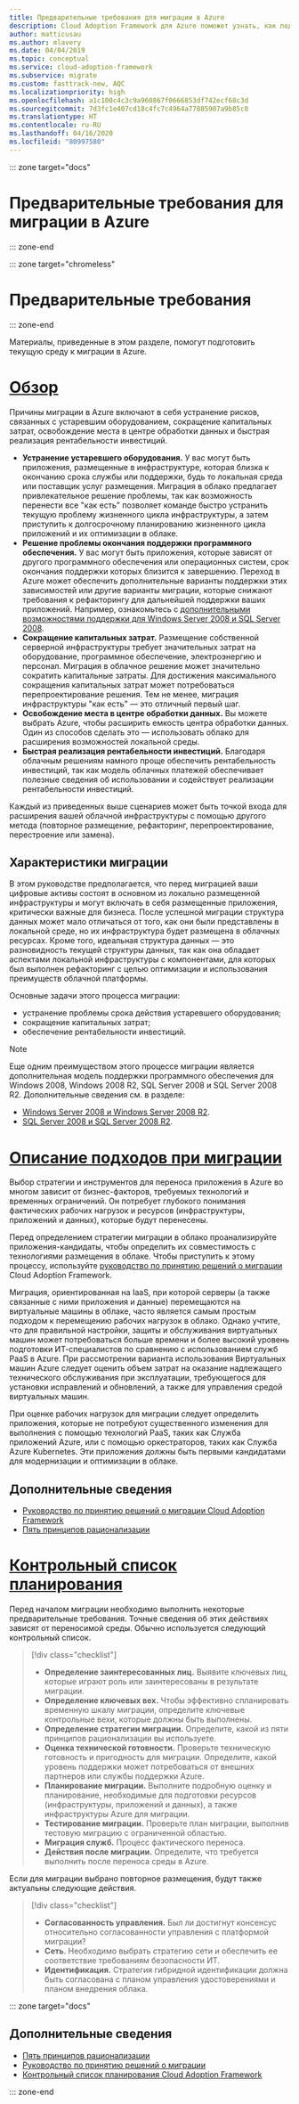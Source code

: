 ```yaml
---
title: Предварительные требования для миграции в Azure
description: Cloud Adoption Framework для Azure поможет узнать, как подготовиться к миграции в Azure и определить предварительные требования для успешного проекта миграции.
author: matticusau
ms.author: mlavery
ms.date: 04/04/2019
ms.topic: conceptual
ms.service: cloud-adoption-framework
ms.subservice: migrate
ms.custom: fasttrack-new, AQC
ms.localizationpriority: high
ms.openlocfilehash: a1c100c4c3c9a960867f0666853df742ecf68c3d
ms.sourcegitcommit: 7d3fc1e407cd18c4fc7c4964a77885907a9b85c0
ms.translationtype: HT
ms.contentlocale: ru-RU
ms.lasthandoff: 04/16/2020
ms.locfileid: "80997580"
---
```

::: zone target="docs"

# <a name="prerequisites-for-migrating-to-azure"></a>Предварительные требования для миграции в Azure

::: zone-end

::: zone target="chromeless"

# <a name="prerequisites"></a>Предварительные требования

::: zone-end

Материалы, приведенные в этом разделе, помогут подготовить текущую среду к миграции в Azure.

# <a name="overview"></a>[Обзор](#tab/Overview)

Причины миграции в Azure включают в себя устранение рисков, связанных с устаревшим оборудованием, сокращение капитальных затрат, освобождение места в центре обработки данных и быстрая реализация рентабельности инвестиций.

- **Устранение устаревшего оборудования.** У вас могут быть приложения, размещенные в инфраструктуре, которая близка к окончанию срока службы или поддержки, будь то локальная среда или поставщик услуг размещения. Миграция в облако предлагает привлекательное решение проблемы, так как возможность перенести все "как есть" позволяет команде быстро устранить текущую проблему жизненного цикла инфраструктуры, а затем приступить к долгосрочному планированию жизненного цикла приложений и их оптимизации в облаке.
- **Решение проблемы окончания поддержки программного обеспечения.** У вас могут быть приложения, которые зависят от другого программного обеспечения или операционных систем, срок окончания поддержки которых близится к завершению. Переход в Azure может обеспечить дополнительные варианты поддержки этих зависимостей или другие варианты миграции, которые снижают требования к рефакторингу для дальнейшей поддержки ваших приложений. Например, ознакомьтесь с [дополнительными возможностями поддержки для Windows Server 2008 и SQL Server 2008](https://azure.microsoft.com/blog/announcing-new-options-for-sql-server-2008-and-windows-server-2008-end-of-support).
- **Сокращение капитальных затрат.** Размещение собственной серверной инфраструктуры требует значительных затрат на оборудование, программное обеспечение, электроэнергию и персонал. Миграция в облачное решение может значительно сократить капитальные затраты. Для достижения максимального сокращения капитальных затрат может потребоваться перепроектирование решения. Тем не менее, миграция инфраструктуры "как есть" — это отличный первый шаг.
- **Освобождение места в центре обработки данных.** Вы можете выбрать Azure, чтобы расширить емкость центра обработки данных. Один из способов сделать это — использовать облако для расширения возможностей локальной среды.
- **Быстрая реализация рентабельности инвестиций.** Благодаря облачным решениям намного проще обеспечить рентабельность инвестиций, так как модель облачных платежей обеспечивает полезные сведения об использовании и содействует реализации рентабельности инвестиций.

Каждый из приведенных выше сценариев может быть точкой входа для расширения вашей облачной инфраструктуры с помощью другого метода (повторное размещение, рефакторинг, перепроектирование, перестроение или замена).

## <a name="migration-characteristics"></a>Характеристики миграции

В этом руководстве предполагается, что перед миграцией ваши цифровые активы состоят в основном из локально размещенной инфраструктуры и могут включать в себя размещенные приложения, критически важные для бизнеса. После успешной миграции структура данных может мало отличаться от того, как они были представлены в локальной среде, но их инфраструктура будет размещена в облачных ресурсах. Кроме того, идеальная структура данных — это разновидность текущей структуры данных, так как она обладает аспектами локальной инфраструктуры с компонентами, для которых был выполнен рефакторинг с целью оптимизации и использования преимуществ облачной платформы.

Основные задачи этого процесса миграции:

- устранение проблемы срока действия устаревшего оборудования;
- сокращение капитальных затрат;
- обеспечение рентабельности инвестиций.

> [!NOTE]
> Еще одним преимуществом этого процессе миграции является дополнительная модель поддержки программного обеспечения для Windows 2008, Windows 2008 R2, SQL Server 2008 и SQL Server 2008 R2. Дополнительные сведения см. в разделе:
>
> - [Windows Server 2008 и Windows Server 2008 R2](https://www.microsoft.com/cloud-platform/windows-server-2008).
> - [SQL Server 2008 и SQL Server 2008 R2](https://www.microsoft.com/sql-server/sql-server-2008).

# <a name="understand-migration-approaches"></a>[Описание подходов при миграции](#tab/Approach)

Выбор стратегии и инструментов для переноса приложения в Azure во многом зависит от бизнес-факторов, требуемых технологий и временных ограничений. Он потребует глубокого понимания фактических рабочих нагрузок и ресурсов (инфраструктуры, приложений и данных), которые будут перенесены.

Перед определением стратегии миграции в облако проанализируйте приложения-кандидаты, чтобы определить их совместимость с технологиями размещения в облаке. Чтобы приступить к этому процессу, используйте [руководство по принятию решений о миграции](../../decision-guides/migrate-decision-guide/index.md) Cloud Adoption Framework.

Миграция, ориентированная на IaaS, при которой серверы (а также связанные с ними приложения и данные) перемещаются на виртуальные машины в облаке, часто является самым простым подходом к перемещению рабочих нагрузок в облако. Однако учтите, что для правильной настройки, защиты и обслуживания виртуальных машин может потребоваться больше времени и более высокий уровень подготовки ИТ-специалистов по сравнению с использованием служб PaaS в Azure. При рассмотрении варианта использования Виртуальных машин Azure следует оценить объем затрат на оказание надлежащего технического обслуживания при эксплуатации, требующегося для установки исправлений и обновлений, а также для управления средой виртуальных машин.

При оценке рабочих нагрузок для миграции следует определить приложения, которые не потребуют существенного изменения для выполнения с помощью технологий PaaS, таких как Служба приложений Azure, или с помощью оркестраторов, таких как Служба Azure Kubernetes. Эти приложения должны быть первыми кандидатами для модернизации и оптимизации в облаке.

## <a name="learn-more"></a>Дополнительные сведения

- [Руководство по принятию решений о миграции Cloud Adoption Framework](../../decision-guides/migrate-decision-guide/index.md)
- [Пять принципов рационализации](../../digital-estate/5-rs-of-rationalization.md)

# <a name="planning-checklist"></a>[Контрольный список планирования](#tab/Checklist)

Перед началом миграции необходимо выполнить некоторые предварительные требования. Точные сведения об этих действиях зависят от переносимой среды. Обычно используется следующий контрольный список.

> [!div class="checklist"]
>
> - **Определение заинтересованных лиц.** Выявите ключевых лиц, которые играют роль или заинтересованы в результате миграции.
> - **Определение ключевых вех.** Чтобы эффективно спланировать временную шкалу миграции, определите ключевые контрольные вехи, которые должны быть выполнены.
> - **Определение стратегии миграции.** Определите, какой из пяти принципов рационализации вы используете.
> - **Оценка технической готовности.** Проверьте техническую готовность и пригодность для миграции. Определите, какой уровень поддержки может потребоваться от внешних партнеров или службы поддержки Azure.
> - **Планирование миграции.** Выполните подробную оценку и планирование, необходимые для подготовки ресурсов (инфраструктуры, приложений и данных), а также инфраструктуры Azure для миграции.
> - **Тестирование миграции.** Проверьте план миграции, выполнив тестовую миграцию с ограниченной областью.
> - **Миграция служб.** Процесс фактического переноса.
> - **Действия после миграции.** Определите, что требуется выполнить после переноса среды в Azure.

Если для миграции выбрано повторное размещения, будут также актуальны следующие действия.

> [!div class="checklist"]
>
> - **Согласованность управления.** Был ли достигнут консенсус относительно согласованности управления с платформой миграции?
> - **Сеть**. Необходимо выбрать стратегию сети и обеспечить ее соответствие требованиям безопасности ИТ.
> - **Идентификация.** Стратегия гибридной идентификации должна быть согласована с планом управления удостоверениями и планом внедрения облака.

::: zone target="docs"

<!-- markdownlint-disable MD024 -->

## <a name="learn-more"></a>Дополнительные сведения

- [Пять принципов рационализации](../../digital-estate/5-rs-of-rationalization.md)
- [Руководство по принятию решений о миграции](../../decision-guides/migrate-decision-guide/index.md)
- [Контрольный список планирования Cloud Adoption Framework](../migration-considerations/prerequisites/planning-checklist.md)

::: zone-end
